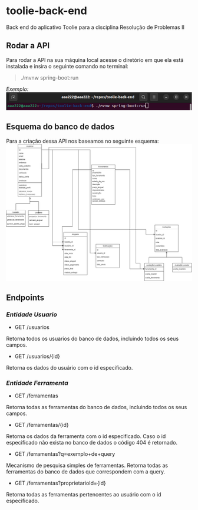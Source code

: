 # toolie-back-end

Back end do aplicativo Toolie para a disciplina Resolução de Problemas II

## Rodar a API

Para rodar a API na sua máquina local acesse o diretório em 
que ela está instalada e insira o seguinte comando no terminal:
> ./mvnw spring-boot:run

*Exemplo:*
![Comando no terminal para rodar a API](comando_rodar_api.png)

## Esquema do banco de dados

Para a criação dessa API nos baseamos no seguinte esquema:
![Esquema do banco de dados](esquema-bd.jpeg)

## Endpoints
 
### *Entidade Usuario*

- GET /usuarios

Retorna todos os usuarios do banco de dados, incluindo todos os seus campos.

- GET /usuarios/{id}

Retorna os dados do usuário com o id especificado.

### *Entidade Ferramenta*

- GET /ferramentas

Retorna todas as ferramentas do banco de dados, incluindo todos os seus campos.

- GET /ferramentas/{id}

Retorna os dados da ferramenta com o id especificado. 
Caso o id especificado não exista no banco de dados o código 404 é retornado.

- GET /ferramentas?q=exemplo+de+query

Mecanismo de pesquisa simples de ferramentas.
Retorna todas as ferramentas do banco de dados que correspondem com a query.

- GET /ferramentas?proprietarioId={id}

Retorna todas as ferramentas pertencentes ao usuário com o id especificado.